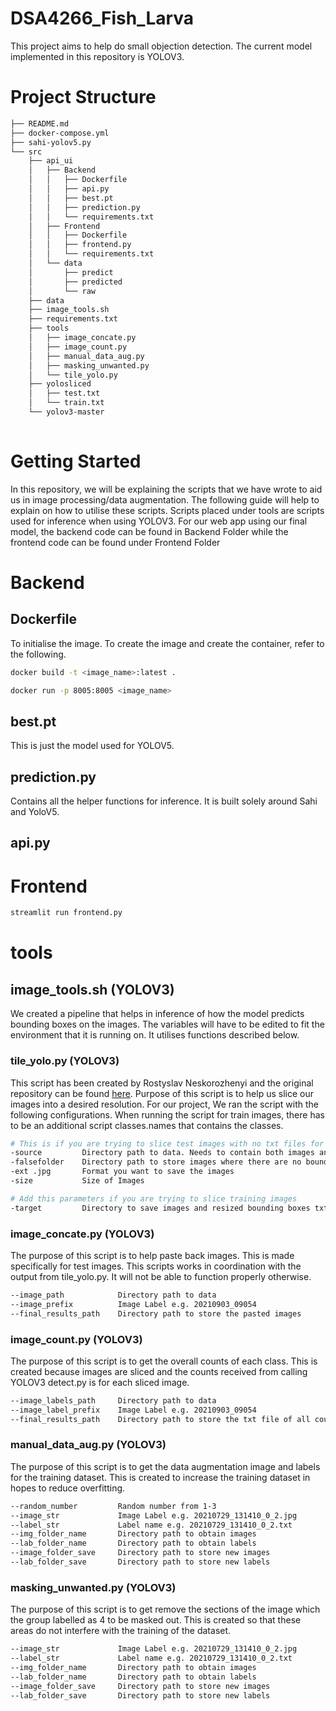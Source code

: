 # DSA4266_Fish_Larva
This project aims to help do small objection detection. The current model implemented in this repository is YOLOV3.

# Project Structure
```bash
├── README.md
├── docker-compose.yml
├── sahi-yolov5.py
└── src
    ├── api_ui
    │   ├── Backend
    │   │   ├── Dockerfile
    │   │   ├── api.py
    │   │   ├── best.pt
    │   │   ├── prediction.py
    │   │   └── requirements.txt
    │   ├── Frontend
    │   │   ├── Dockerfile
    │   │   ├── frontend.py
    │   │   └── requirements.txt
    │   └── data
    │       ├── predict
    │       ├── predicted
    │       └── raw
    ├── data
    ├── image_tools.sh
    ├── requirements.txt
    ├── tools
    │   ├── image_concate.py
    │   ├── image_count.py
    │   ├── manual_data_aug.py
    │   ├── masking_unwanted.py
    │   └── tile_yolo.py
    ├── yolosliced
    │   ├── test.txt
    │   └── train.txt
    └── yolov3-master
      
```

# Getting Started
In this repository, we will be explaining the scripts that we have wrote to aid us in image processing/data augmentation. The following guide will help to explain on how to 
utilise these scripts. Scripts placed under tools are scripts used for inference when using YOLOV3. For our web app using our final model, the backend code can be found in Backend Folder while the frontend code can be found under Frontend Folder

# Backend

## Dockerfile
To initialise the image. To create the image and create the container, refer to the following.

```bash
docker build -t <image_name>:latest .

docker run -p 8005:8005 <image_name>
```

## best.pt
This is just the model used for YOLOV5. 

## prediction.py
Contains all the helper functions for inference. It is built solely around Sahi and YoloV5. 

## api.py


# Frontend

```bash
streamlit run frontend.py
```

# tools

## image_tools.sh (YOLOV3)
We created a pipeline that helps in inference of how the model predicts bounding boxes on the images. The variables will have to be edited to fit the environment that it is
running on. It utilises functions described below. 

### tile_yolo.py (YOLOV3)
This script has been created by Rostyslav Neskorozhenyi and the original repository can be found [here](https://github.com/slanj/yolo-tiling).
Purpose of this script is to help us slice our images into a desired resolution.
For our project, We ran the script with the following configurations. When running the script for train images, there has to be an additional script
classes.names that contains the classes. 

```bash 
# This is if you are trying to slice test images with no txt files for bounding boxes
-source         Directory path to data. Needs to contain both images and labels
-falsefolder    Directory path to store images where there are no bounding boxes
-ext .jpg       Format you want to save the images
-size           Size of Images

# Add this parameters if you are trying to slice training images
-target         Directory to save images and resized bounding boxes txt files
```


### image_concate.py (YOLOV3)
The purpose of this script is to help paste back images. This is made specifically for test images. 
This scripts works in coordination with the output from tile_yolo.py. It will not be able to function properly otherwise.

```bash
--image_path            Directory path to data
--image_prefix          Image Label e.g. 20210903_09054 
--final_results_path    Directory path to store the pasted images
```

### image_count.py (YOLOV3)
The purpose of this script is to get the overall counts of each class. This is created because images are sliced and the counts received from calling YOLOV3 detect.py is for each sliced image. 

```bash
--image_labels_path     Directory path to data
--image_label_prefix    Image Label e.g. 20210903_09054 
--final_results_path    Directory path to store the txt file of all counts
```

### manual_data_aug.py (YOLOV3)
The purpose of this script is to get the data augmentation image and labels for the training dataset. This is created to increase the training dataset in hopes to reduce overfitting. 

```bash
--random_number         Random number from 1-3
--image_str             Image Label e.g. 20210729_131410_0_2.jpg
--label_str             Label name e.g. 20210729_131410_0_2.txt
--img_folder_name       Directory path to obtain images 
--lab_folder_name       Directory path to obtain labels
--image_folder_save     Directory path to store new images
--lab_folder_save       Directory path to store new labels
```

### masking_unwanted.py (YOLOV3)
The purpose of this script is to get remove the sections of the image which the group labelled as 4 to be masked out. This is created so that these areas do not interfere with the training of the dataset.

```bash
--image_str             Image Label e.g. 20210729_131410_0_2.jpg
--label_str             Label name e.g. 20210729_131410_0_2.txt
--img_folder_name       Directory path to obtain images 
--lab_folder_name       Directory path to obtain labels
--image_folder_save     Directory path to store new images
--lab_folder_save       Directory path to store new labels
```

